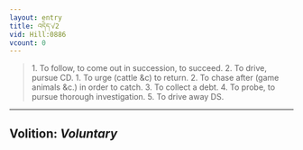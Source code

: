 ```yaml
---
layout: entry
title: འདེད་√2
vid: Hill:0886
vcount: 0
---
```

> 1\. To follow, to come out in succession, to succeed\. 2\. To drive, pursue CD\. 1\. To urge (cattle &c) to return\. 2\. To chase after (game animals &c\.) in order to catch\. 3\. To collect a debt\. 4\. To probe, to pursue thorough investigation\. 5\. To drive away DS\.

---
Volition: _Voluntary_
---


